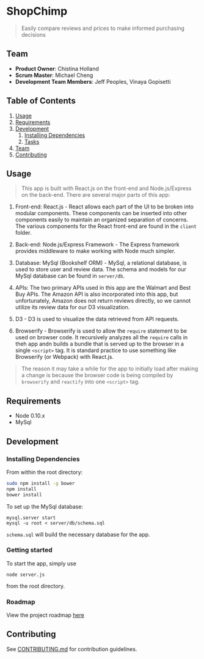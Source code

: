 # ShopChimp

> Easily compare reviews and prices to make informed purchasing decisions

## Team

  - __Product Owner__: Chistina Holland
  - __Scrum Master__: Michael Cheng
  - __Development Team Members__: Jeff Peoples, Vinaya Gopisetti

## Table of Contents

1. [Usage](#Usage)
1. [Requirements](#requirements)
1. [Development](#development)
    1. [Installing Dependencies](#installing-dependencies)
    1. [Tasks](#tasks)
1. [Team](#team)
1. [Contributing](#contributing)

## Usage

> This app is built with React.js on the front-end and Node.js/Express on the back-end. There are several major parts of this app:

1. Front-end: React.js - React allows each part of the UI to be broken into modular components. These components can be inserted into other components easily to maintain an organized separation of concerns. The various components for the React front-end are found in the `client` folder.

1. Back-end: Node.js/Express Framework - The Express framework provides middleware to make working with Node much simpler.

1. Database: MySql (Bookshelf ORM) - MySql, a relational database, is used to store user and review data. The schema and models for our MySql database can be found in `server/db`. 

1. APIs: The two primary APIs used in this app are the Walmart and Best Buy APIs. The Amazon API is also incorporated into this app, but unfortunately, Amazon does not return reviews directly, so we cannot utilize its review data for our D3 visualization.

1. D3 - D3 is used to visualize the data retrieved from API requests.

1. Browserify - Browserify is used to allow the `require` statement to be used on browser code. It recursively analyzes all the `require` calls in theh app andn builds a bundle that is served up to the browser in a single `<script>` tag. It is standard practice to use something like Browserify (or Webpack) with React.js.

> The reason it may take a while for the app to initially load after making a change is because the browser code is being compiled by `browserify` and `reactify` into one `<script>` tag.

## Requirements

- Node 0.10.x
- MySql

## Development

### Installing Dependencies

From within the root directory:

```sh
sudo npm install -g bower
npm install
bower install
```

To set up the MySql database:

```
mysql.server start
mysql -u root < server/db/schema.sql
```

`schema.sql` will build the necessary database for the app.

### Getting started

To start the app, simply use

`node server.js`

from the root directory.

### Roadmap

View the project roadmap [here](https://github.com/PebbleFrame/pebbleframe/issues)


## Contributing

See [CONTRIBUTING.md](CONTRIBUTING.md) for contribution guidelines.
